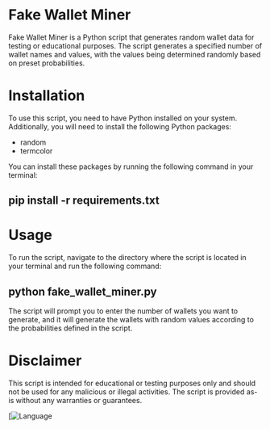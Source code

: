 # **Fake Wallet Miner**
Fake Wallet Miner is a Python script that generates random wallet data for testing or educational purposes. The script generates a specified number of wallet names and values, with the values being determined randomly based on preset probabilities.

# **Installation**
To use this script, you need to have Python installed on your system. Additionally, you will need to install the following Python packages:

- random
- termcolor

You can install these packages by running the following command in your terminal:

## pip install -r requirements.txt

# **Usage**

To run the script, navigate to the directory where the script is located in your terminal and run the following command:


## python fake_wallet_miner.py
The script will prompt you to enter the number of wallets you want to generate, and it will generate the wallets with random values according to the probabilities defined in the script.

# **Disclaimer**
This script is intended for educational or testing purposes only and should not be used for any malicious or illegal activities. The script is provided as-is without any warranties or guarantees.

[![Language](https://img.shields.io/badge/language-Python-blue.svg)

